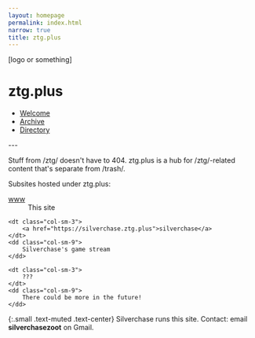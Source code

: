 ```yaml
---
layout: homepage
permalink: index.html
narrow: true
title: ztg.plus
---
```


[logo or something]

# ztg.plus

<ul class="list-inline">
    <li class="list-inline-item">
        <a class="btn btn-primary btn-lg" href="welcome">Welcome</a>
    </li>
    <li class="list-inline-item">
        <a class="btn btn-primary btn-lg" href="archive">Archive</a>
    </li>
    <li class="list-inline-item">
        <a class="btn btn-primary btn-lg" href="directory">Directory</a>
    </li>
</ul>
---

Stuff from /ztg/ doesn't have to 404. ztg.plus is a hub for /ztg/-related content that's separate from /trash/.

Subsites hosted under ztg.plus:
<dl class="row">
    <dt class="col-sm-3">
        <a href="https://www.ztg.plus">www</a>
    </dt>
    <dd class="col-sm-9">
        This site
    </dd>

    <dt class="col-sm-3">
        <a href="https://silverchase.ztg.plus">silverchase</a>
    </dt>
    <dd class="col-sm-9">
        Silverchase's game stream
    </dd>

    <dt class="col-sm-3">
        ???
    </dt>
    <dd class="col-sm-9">
        There could be more in the future!
    </dd>
</dl>

{:.small .text-muted .text-center}
Silverchase runs this site. Contact: email **silverchasezoot** on Gmail.